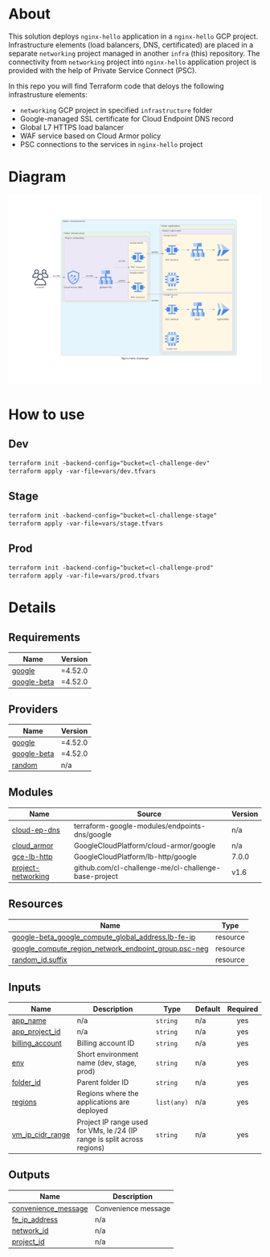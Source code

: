 # About
This solution deploys `nginx-hello` application in a `nginx-hello` GCP project. Infrastructure elements (load balancers, DNS, certificated) are placed in a separate `networking` project managed in another `infra` (this) repository. The connectivity from `networking` project into `nginx-hello` application project is provided with the help of Private Service Connect (PSC). 

In this repo you will find Terraform code that deloys the following infrastrusture elements:
- `networking` GCP project in specified `infrastructure` folder
- Google-managed SSL certificate for Cloud Endpoint DNS record
- Global L7 HTTPS load balancer
- WAF service based on Cloud Armor policy
- PSC connections to the services in `nginx-hello` project

# Diagram

![image](diagram/nginx-hello_challenge.png)

# How to use
## Dev
```
terraform init -backend-config="bucket=cl-challenge-dev"
terraform apply -var-file=vars/dev.tfvars
```
## Stage
```
terraform init -backend-config="bucket=cl-challenge-stage"
terraform apply -var-file=vars/stage.tfvars
```
## Prod
```
terraform init -backend-config="bucket=cl-challenge-prod"
terraform apply -var-file=vars/prod.tfvars
```

# Details
<!-- BEGIN_TF_DOCS -->
## Requirements

| Name | Version |
|------|---------|
| <a name="requirement_google"></a> [google](#requirement\_google) | =4.52.0 |
| <a name="requirement_google-beta"></a> [google-beta](#requirement\_google-beta) | =4.52.0 |

## Providers

| Name | Version |
|------|---------|
| <a name="provider_google"></a> [google](#provider\_google) | =4.52.0 |
| <a name="provider_google-beta"></a> [google-beta](#provider\_google-beta) | =4.52.0 |
| <a name="provider_random"></a> [random](#provider\_random) | n/a |

## Modules

| Name | Source | Version |
|------|--------|---------|
| <a name="module_cloud-ep-dns"></a> [cloud-ep-dns](#module\_cloud-ep-dns) | terraform-google-modules/endpoints-dns/google | n/a |
| <a name="module_cloud_armor"></a> [cloud\_armor](#module\_cloud\_armor) | GoogleCloudPlatform/cloud-armor/google | n/a |
| <a name="module_gce-lb-http"></a> [gce-lb-http](#module\_gce-lb-http) | GoogleCloudPlatform/lb-http/google | 7.0.0 |
| <a name="module_project-networking"></a> [project-networking](#module\_project-networking) | github.com/cl-challenge-me/cl-challenge-base-project | v1.6 |

## Resources

| Name | Type |
|------|------|
| [google-beta_google_compute_global_address.lb-fe-ip](https://registry.terraform.io/providers/hashicorp/google-beta/4.52.0/docs/resources/google_compute_global_address) | resource |
| [google_compute_region_network_endpoint_group.psc-neg](https://registry.terraform.io/providers/hashicorp/google/4.52.0/docs/resources/compute_region_network_endpoint_group) | resource |
| [random_id.suffix](https://registry.terraform.io/providers/hashicorp/random/latest/docs/resources/id) | resource |

## Inputs

| Name | Description | Type | Default | Required |
|------|-------------|------|---------|:--------:|
| <a name="input_app_name"></a> [app\_name](#input\_app\_name) | n/a | `string` | n/a | yes |
| <a name="input_app_project_id"></a> [app\_project\_id](#input\_app\_project\_id) | n/a | `string` | n/a | yes |
| <a name="input_billing_account"></a> [billing\_account](#input\_billing\_account) | Billing account ID | `string` | n/a | yes |
| <a name="input_env"></a> [env](#input\_env) | Short environment name (dev, stage, prod) | `string` | n/a | yes |
| <a name="input_folder_id"></a> [folder\_id](#input\_folder\_id) | Parent folder ID | `string` | n/a | yes |
| <a name="input_regions"></a> [regions](#input\_regions) | Regions where the applications are deployed | `list(any)` | n/a | yes |
| <a name="input_vm_ip_cidr_range"></a> [vm\_ip\_cidr\_range](#input\_vm\_ip\_cidr\_range) | Project IP range used for VMs, le /24 (IP range is split across regions) | `string` | n/a | yes |

## Outputs

| Name | Description |
|------|-------------|
| <a name="output_convenience_message"></a> [convenience\_message](#output\_convenience\_message) | Convenience message |
| <a name="output_fe_ip_address"></a> [fe\_ip\_address](#output\_fe\_ip\_address) | n/a |
| <a name="output_network_id"></a> [network\_id](#output\_network\_id) | n/a |
| <a name="output_project_id"></a> [project\_id](#output\_project\_id) | n/a |
<!-- END_TF_DOCS -->